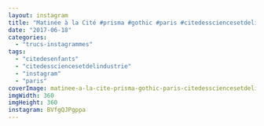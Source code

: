 ```yaml
---
layout: instagram
title: "Matinée à la Cité #prisma #gothic #paris #citedessciencesetdelindustrie #citedesenfants"
date: "2017-06-18"
categories: 
  - "trucs-instagrammes"
tags: 
  - "citedesenfants"
  - "citedessciencesetdelindustrie"
  - "instagram"
  - "paris"
coverImage: matinee-a-la-cite-prisma-gothic-paris-citedessciencesetdelindustrie-citedesenfants.jpg
imgWidth: 360
imgHeight: 360
instagram: BVfgQJPgppa
---
```


